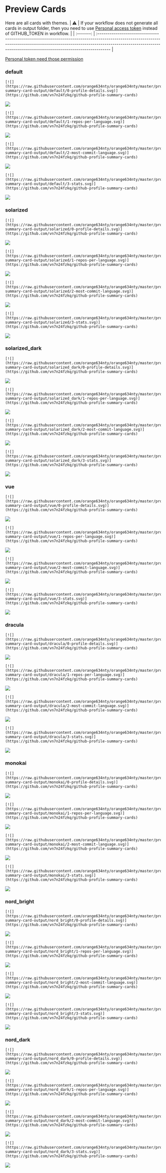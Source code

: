 
# Preview Cards

Here are all cards with themes.
| :warning: | If your workflow does not generate all cards in output folder, then you need to use [Personal access token](https://docs.github.com/en/actions/configuring-and-managing-workflows/creating-and-storing-encrypted-secrets) instead of GITHUB_TOKEN in workflow. |
| :-------: | :------------------------------------------------------------------------------------------------------------------------------------------------------------------------------------------------------------------------------------------------ |

[Personal token need those permission](https://github.com/vn7n24fzkq/github-profile-summary-cards/wiki/Personal-access-token-permissions)


### default


```
[![](https://raw.githubusercontent.com/orange634nty/orange634nty/master/profile-summary-card-output/default/0-profile-details.svg)](https://github.com/vn7n24fzkq/github-profile-summary-cards)
```
![](https://raw.githubusercontent.com/orange634nty/orange634nty/master/profile-summary-card-output/default/0-profile-details.svg)


```
[![](https://raw.githubusercontent.com/orange634nty/orange634nty/master/profile-summary-card-output/default/1-repos-per-language.svg)](https://github.com/vn7n24fzkq/github-profile-summary-cards)
```
![](https://raw.githubusercontent.com/orange634nty/orange634nty/master/profile-summary-card-output/default/1-repos-per-language.svg)


```
[![](https://raw.githubusercontent.com/orange634nty/orange634nty/master/profile-summary-card-output/default/2-most-commit-language.svg)](https://github.com/vn7n24fzkq/github-profile-summary-cards)
```
![](https://raw.githubusercontent.com/orange634nty/orange634nty/master/profile-summary-card-output/default/2-most-commit-language.svg)


```
[![](https://raw.githubusercontent.com/orange634nty/orange634nty/master/profile-summary-card-output/default/3-stats.svg)](https://github.com/vn7n24fzkq/github-profile-summary-cards)
```
![](https://raw.githubusercontent.com/orange634nty/orange634nty/master/profile-summary-card-output/default/3-stats.svg)


### solarized


```
[![](https://raw.githubusercontent.com/orange634nty/orange634nty/master/profile-summary-card-output/solarized/0-profile-details.svg)](https://github.com/vn7n24fzkq/github-profile-summary-cards)
```
![](https://raw.githubusercontent.com/orange634nty/orange634nty/master/profile-summary-card-output/solarized/0-profile-details.svg)


```
[![](https://raw.githubusercontent.com/orange634nty/orange634nty/master/profile-summary-card-output/solarized/1-repos-per-language.svg)](https://github.com/vn7n24fzkq/github-profile-summary-cards)
```
![](https://raw.githubusercontent.com/orange634nty/orange634nty/master/profile-summary-card-output/solarized/1-repos-per-language.svg)


```
[![](https://raw.githubusercontent.com/orange634nty/orange634nty/master/profile-summary-card-output/solarized/2-most-commit-language.svg)](https://github.com/vn7n24fzkq/github-profile-summary-cards)
```
![](https://raw.githubusercontent.com/orange634nty/orange634nty/master/profile-summary-card-output/solarized/2-most-commit-language.svg)


```
[![](https://raw.githubusercontent.com/orange634nty/orange634nty/master/profile-summary-card-output/solarized/3-stats.svg)](https://github.com/vn7n24fzkq/github-profile-summary-cards)
```
![](https://raw.githubusercontent.com/orange634nty/orange634nty/master/profile-summary-card-output/solarized/3-stats.svg)


### solarized_dark


```
[![](https://raw.githubusercontent.com/orange634nty/orange634nty/master/profile-summary-card-output/solarized_dark/0-profile-details.svg)](https://github.com/vn7n24fzkq/github-profile-summary-cards)
```
![](https://raw.githubusercontent.com/orange634nty/orange634nty/master/profile-summary-card-output/solarized_dark/0-profile-details.svg)


```
[![](https://raw.githubusercontent.com/orange634nty/orange634nty/master/profile-summary-card-output/solarized_dark/1-repos-per-language.svg)](https://github.com/vn7n24fzkq/github-profile-summary-cards)
```
![](https://raw.githubusercontent.com/orange634nty/orange634nty/master/profile-summary-card-output/solarized_dark/1-repos-per-language.svg)


```
[![](https://raw.githubusercontent.com/orange634nty/orange634nty/master/profile-summary-card-output/solarized_dark/2-most-commit-language.svg)](https://github.com/vn7n24fzkq/github-profile-summary-cards)
```
![](https://raw.githubusercontent.com/orange634nty/orange634nty/master/profile-summary-card-output/solarized_dark/2-most-commit-language.svg)


```
[![](https://raw.githubusercontent.com/orange634nty/orange634nty/master/profile-summary-card-output/solarized_dark/3-stats.svg)](https://github.com/vn7n24fzkq/github-profile-summary-cards)
```
![](https://raw.githubusercontent.com/orange634nty/orange634nty/master/profile-summary-card-output/solarized_dark/3-stats.svg)


### vue


```
[![](https://raw.githubusercontent.com/orange634nty/orange634nty/master/profile-summary-card-output/vue/0-profile-details.svg)](https://github.com/vn7n24fzkq/github-profile-summary-cards)
```
![](https://raw.githubusercontent.com/orange634nty/orange634nty/master/profile-summary-card-output/vue/0-profile-details.svg)


```
[![](https://raw.githubusercontent.com/orange634nty/orange634nty/master/profile-summary-card-output/vue/1-repos-per-language.svg)](https://github.com/vn7n24fzkq/github-profile-summary-cards)
```
![](https://raw.githubusercontent.com/orange634nty/orange634nty/master/profile-summary-card-output/vue/1-repos-per-language.svg)


```
[![](https://raw.githubusercontent.com/orange634nty/orange634nty/master/profile-summary-card-output/vue/2-most-commit-language.svg)](https://github.com/vn7n24fzkq/github-profile-summary-cards)
```
![](https://raw.githubusercontent.com/orange634nty/orange634nty/master/profile-summary-card-output/vue/2-most-commit-language.svg)


```
[![](https://raw.githubusercontent.com/orange634nty/orange634nty/master/profile-summary-card-output/vue/3-stats.svg)](https://github.com/vn7n24fzkq/github-profile-summary-cards)
```
![](https://raw.githubusercontent.com/orange634nty/orange634nty/master/profile-summary-card-output/vue/3-stats.svg)


### dracula


```
[![](https://raw.githubusercontent.com/orange634nty/orange634nty/master/profile-summary-card-output/dracula/0-profile-details.svg)](https://github.com/vn7n24fzkq/github-profile-summary-cards)
```
![](https://raw.githubusercontent.com/orange634nty/orange634nty/master/profile-summary-card-output/dracula/0-profile-details.svg)


```
[![](https://raw.githubusercontent.com/orange634nty/orange634nty/master/profile-summary-card-output/dracula/1-repos-per-language.svg)](https://github.com/vn7n24fzkq/github-profile-summary-cards)
```
![](https://raw.githubusercontent.com/orange634nty/orange634nty/master/profile-summary-card-output/dracula/1-repos-per-language.svg)


```
[![](https://raw.githubusercontent.com/orange634nty/orange634nty/master/profile-summary-card-output/dracula/2-most-commit-language.svg)](https://github.com/vn7n24fzkq/github-profile-summary-cards)
```
![](https://raw.githubusercontent.com/orange634nty/orange634nty/master/profile-summary-card-output/dracula/2-most-commit-language.svg)


```
[![](https://raw.githubusercontent.com/orange634nty/orange634nty/master/profile-summary-card-output/dracula/3-stats.svg)](https://github.com/vn7n24fzkq/github-profile-summary-cards)
```
![](https://raw.githubusercontent.com/orange634nty/orange634nty/master/profile-summary-card-output/dracula/3-stats.svg)


### monokai


```
[![](https://raw.githubusercontent.com/orange634nty/orange634nty/master/profile-summary-card-output/monokai/0-profile-details.svg)](https://github.com/vn7n24fzkq/github-profile-summary-cards)
```
![](https://raw.githubusercontent.com/orange634nty/orange634nty/master/profile-summary-card-output/monokai/0-profile-details.svg)


```
[![](https://raw.githubusercontent.com/orange634nty/orange634nty/master/profile-summary-card-output/monokai/1-repos-per-language.svg)](https://github.com/vn7n24fzkq/github-profile-summary-cards)
```
![](https://raw.githubusercontent.com/orange634nty/orange634nty/master/profile-summary-card-output/monokai/1-repos-per-language.svg)


```
[![](https://raw.githubusercontent.com/orange634nty/orange634nty/master/profile-summary-card-output/monokai/2-most-commit-language.svg)](https://github.com/vn7n24fzkq/github-profile-summary-cards)
```
![](https://raw.githubusercontent.com/orange634nty/orange634nty/master/profile-summary-card-output/monokai/2-most-commit-language.svg)


```
[![](https://raw.githubusercontent.com/orange634nty/orange634nty/master/profile-summary-card-output/monokai/3-stats.svg)](https://github.com/vn7n24fzkq/github-profile-summary-cards)
```
![](https://raw.githubusercontent.com/orange634nty/orange634nty/master/profile-summary-card-output/monokai/3-stats.svg)


### nord_bright


```
[![](https://raw.githubusercontent.com/orange634nty/orange634nty/master/profile-summary-card-output/nord_bright/0-profile-details.svg)](https://github.com/vn7n24fzkq/github-profile-summary-cards)
```
![](https://raw.githubusercontent.com/orange634nty/orange634nty/master/profile-summary-card-output/nord_bright/0-profile-details.svg)


```
[![](https://raw.githubusercontent.com/orange634nty/orange634nty/master/profile-summary-card-output/nord_bright/1-repos-per-language.svg)](https://github.com/vn7n24fzkq/github-profile-summary-cards)
```
![](https://raw.githubusercontent.com/orange634nty/orange634nty/master/profile-summary-card-output/nord_bright/1-repos-per-language.svg)


```
[![](https://raw.githubusercontent.com/orange634nty/orange634nty/master/profile-summary-card-output/nord_bright/2-most-commit-language.svg)](https://github.com/vn7n24fzkq/github-profile-summary-cards)
```
![](https://raw.githubusercontent.com/orange634nty/orange634nty/master/profile-summary-card-output/nord_bright/2-most-commit-language.svg)


```
[![](https://raw.githubusercontent.com/orange634nty/orange634nty/master/profile-summary-card-output/nord_bright/3-stats.svg)](https://github.com/vn7n24fzkq/github-profile-summary-cards)
```
![](https://raw.githubusercontent.com/orange634nty/orange634nty/master/profile-summary-card-output/nord_bright/3-stats.svg)


### nord_dark


```
[![](https://raw.githubusercontent.com/orange634nty/orange634nty/master/profile-summary-card-output/nord_dark/0-profile-details.svg)](https://github.com/vn7n24fzkq/github-profile-summary-cards)
```
![](https://raw.githubusercontent.com/orange634nty/orange634nty/master/profile-summary-card-output/nord_dark/0-profile-details.svg)


```
[![](https://raw.githubusercontent.com/orange634nty/orange634nty/master/profile-summary-card-output/nord_dark/1-repos-per-language.svg)](https://github.com/vn7n24fzkq/github-profile-summary-cards)
```
![](https://raw.githubusercontent.com/orange634nty/orange634nty/master/profile-summary-card-output/nord_dark/1-repos-per-language.svg)


```
[![](https://raw.githubusercontent.com/orange634nty/orange634nty/master/profile-summary-card-output/nord_dark/2-most-commit-language.svg)](https://github.com/vn7n24fzkq/github-profile-summary-cards)
```
![](https://raw.githubusercontent.com/orange634nty/orange634nty/master/profile-summary-card-output/nord_dark/2-most-commit-language.svg)


```
[![](https://raw.githubusercontent.com/orange634nty/orange634nty/master/profile-summary-card-output/nord_dark/3-stats.svg)](https://github.com/vn7n24fzkq/github-profile-summary-cards)
```
![](https://raw.githubusercontent.com/orange634nty/orange634nty/master/profile-summary-card-output/nord_dark/3-stats.svg)

